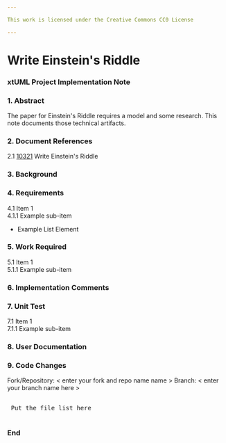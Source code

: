 ```yaml
---

This work is licensed under the Creative Commons CC0 License

---
```


# Write Einstein's Riddle
### xtUML Project Implementation Note

### 1. Abstract

The paper for Einstein's Riddle requires a model and some research.
This note documents those technical artifacts.

### 2. Document References

<a id="2.1"></a>2.1 [10321](https://support.onefact.net/issues/10321) Write Einstein's Riddle

### 3. Background

### 4. Requirements

4.1 Item 1  
4.1.1 Example sub-item
* Example List Element

### 5. Work Required

5.1 Item 1  
5.1.1 Example sub-item

### 6. Implementation Comments

### 7. Unit Test

7.1 Item 1  
7.1.1 Example sub-item

### 8. User Documentation

### 9. Code Changes

Fork/Repository: < enter your fork and repo name name >
Branch: < enter your branch name here >

<pre>

 Put the file list here 

</pre>

### End

